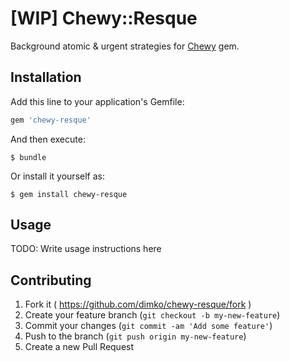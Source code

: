 # [WIP] Chewy::Resque

Background atomic & urgent strategies for [Chewy](https://github.com/toptal/chewy) gem.

## Installation

Add this line to your application's Gemfile:

```ruby
gem 'chewy-resque'
```

And then execute:

    $ bundle

Or install it yourself as:

    $ gem install chewy-resque

## Usage

TODO: Write usage instructions here

## Contributing

1. Fork it ( https://github.com/dimko/chewy-resque/fork )
2. Create your feature branch (`git checkout -b my-new-feature`)
3. Commit your changes (`git commit -am 'Add some feature'`)
4. Push to the branch (`git push origin my-new-feature`)
5. Create a new Pull Request
